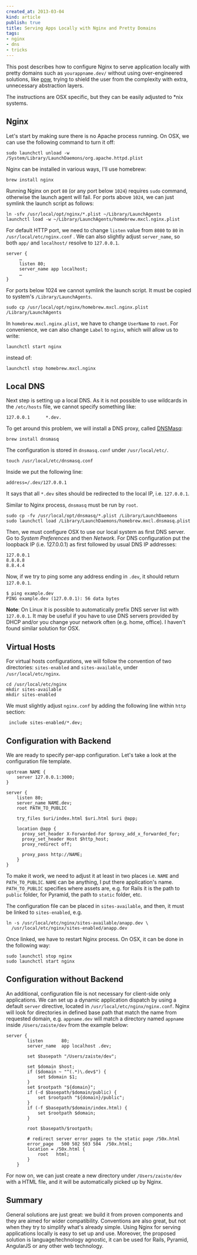 ```yaml
---
created_at: 2013-03-04
kind: article
publish: true
title: Serving Apps Locally with Nginx and Pretty Domains
tags:
- nginx
- dns
- tricks
---
```


This post describes how to configure Nginx to serve application locally with
pretty domains such as `yourappname.dev/` without using over-engineered solutions,
like [pow][1], trying to shield the user from the complexity with extra,
unnecessary abstraction layers.

The instructions are OSX specific, but they can be easily adjusted to \*nix
systems.

## Nginx

Let's start by making sure there is no Apache process running. On OSX, we can
use the following command to turn it off:

```
sudo launchctl unload -w /System/Library/LaunchDaemons/org.apache.httpd.plist
```

Nginx can be installed in various ways, I'll use homebrew:

```
brew install nginx
```

Running Nginx on port `80` (or any port below `1024`) requires `sudo` command,
otherwise the launch agent will fail. For ports above `1024`, we can just
symlink the launch script as follows:

```
ln -sfv /usr/local/opt/nginx/*.plist ~/Library/LaunchAgents
launchctl load -w ~/Library/LaunchAgents/homebrew.mxcl.nginx.plist
```

For default HTTP port, we need to change `listen` value from `8080` to `80` in
`/usr/local/etc/nginx.conf` . We can also slightly adjust `server_name`,
so both `app/` and `localhost/` resolve to `127.0.0.1`.

```
server {
     …
     listen 80;
     server_name app localhost;
     …
}
```

For ports below 1024 we cannot symlink the launch script. It must be copied
to system's `/Library/LaunchAgents`.

```
sudo cp /usr/local/opt/nginx/homebrew.mxcl.nginx.plist /Library/LaunchAgents
```

In `homebrew.mxcl.nginx.plist`, we have to change `UserName` to `root`. For
convenience, we can also change `Label` to `nginx`, which will allow us to write:

```
launchctl start nginx
```

instead of:

```
launchctl stop homebrew.mxcl.nginx
```

## Local DNS

Next step is setting up a local DNS. As it is not possible to use wildcards in
the `/etc/hosts` file, we cannot specify something like:

```
127.0.0.1      *.dev.
```

To get around this problem, we will install a DNS proxy, called [DNSMasq][2]:

```
brew install dnsmasq
```

The configuration is stored in `dnsmasq.conf` under `/usr/local/etc/`.

```
touch /usr/local/etc/dnsmasq.conf
```

Inside we put the following line:

```
address=/.dev/127.0.0.1
```

It says that all `*.dev` sites should be redirected to the local IP, i.e.
`127.0.0.1`.

Similar to Nginx process, `dnsmasq` must be run by `root`.

```
sudo cp -fv /usr/local/opt/dnsmasq/*.plist /Library/LaunchDaemons
sudo launchctl load /Library/LaunchDaemons/homebrew.mxcl.dnsmasq.plist
```

Then, we must configure OSX to use our local system as first DNS server.
Go to *System Preferences* and then *Network*. For DNS configuration put the
loopback IP (i.e. 127.0.0.1) as first followed by usual DNS IP addresses:

```
127.0.0.1
8.8.8.8
8.8.4.4
```

Now, if we try to ping some any address ending in `.dev`, it should return
`127.0.0.1`.

```
$ ping example.dev
PING example.dev (127.0.0.1): 56 data bytes
```

**Note**: On Linux it is possible to automatically prefix DNS server list with
`127.0.0.1`. It may be useful if you have to use DNS servers provided by DHCP
and/or you change your network often (e.g. home, office). I haven't found similar
solution for OSX.

## Virtual Hosts

For virtual hosts configurations, we will follow the convention of two
directories: `sites-enabled` and `sites-available`, under `/usr/local/etc/nginx`.

```
cd /usr/local/etc/nginx
mkdir sites-available
mkdir sites-enabled
```

We must slightly adjust `nginx.conf` by adding the following line within `http`
section:

```
 include sites-enabled/*.dev;
```

## Configuration with Backend

We are ready to specify per-app configuration. Let's take a look at the
configuration file template.

```
upstream NAME {
    server 127.0.0.1:3000;
}

server {
    listen 80;
    server_name NAME.dev;
    root PATH_TO_PUBLIC

    try_files $uri/index.html $uri.html $uri @app;

    location @app {
      proxy_set_header X-Forwarded-For $proxy_add_x_forwarded_for;
      proxy_set_header Host $http_host;
      proxy_redirect off;

      proxy_pass http://NAME;
    }
}
```

To make it work, we need to adjust it at least in two places i.e. `NAME` and
`PATH_TO_PUBLIC`. `NAME` can be anything, I put there application's name.
`PATH_TO_PUBLIC` specifies where assets are, e.g. for Rails it is the path to
`public` folder, for Pyramid, the path to `static` folder, etc.

The configuration file can be placed in `sites-available`, and then, it must be
linked to `sites-enabled`, e.g.

```
ln -s /usr/local/etc/nginx/sites-available/anapp.dev \
  /usr/local/etc/nginx/sites-enabled/anapp.dev
```

Once linked, we have to restart Nginx process. On OSX, it can be done in the
following way:

```
sudo launchctl stop nginx
sudo launchctl start nginx
```

## Configuration without Backend

An additional, configuration file is not necessary for client-side only
applications. We can set up a dynamic application dispatch by using a default
`server` directive, located in `/usr/local/etc/nginx/nginx.conf`. Nginx will
look for directories in defined base path that match the name from requested
domain, e.g. `appname.dev` will match a directory named `appname` inside
`/Users/zaiste/dev` from the example below:

```
server {
        listen       80;
        server_name  app localhost .dev;

        set $basepath "/Users/zaiste/dev";

        set $domain $host;
        if ($domain ~ "^(.*)\.dev$") {
            set $domain $1;
        }
        set $rootpath "${domain}";
        if (-d $basepath/$domain/public) {
            set $rootpath "${domain}/public";
        }
        if (-f $basepath/$domain/index.html) {
            set $rootpath $domain;
        }

        root $basepath/$rootpath;

        # redirect server error pages to the static page /50x.html
        error_page   500 502 503 504  /50x.html;
        location = /50x.html {
            root   html;
        }
    }
```

For now on, we can just create a new directory under `/Users/zaiste/dev` with a
HTML file, and it will be automatically picked up by Nginx.

## Summary

General solutions are just great: we build it from proven components and they
are aimed for wider compatibility. Conventions are also great, but not when they
try to simplify what's already simple. Using Nginx for serving applications
locally is easy to set up and use. Moreover, the proposed solution is
language/technology agnostic, it can be used for Rails, Pyramid, AngularJS or
any other web technology.

[1]: http://pow.cx
[2]: http://www.thekelleys.org.uk/dnsmasq/doc.html
